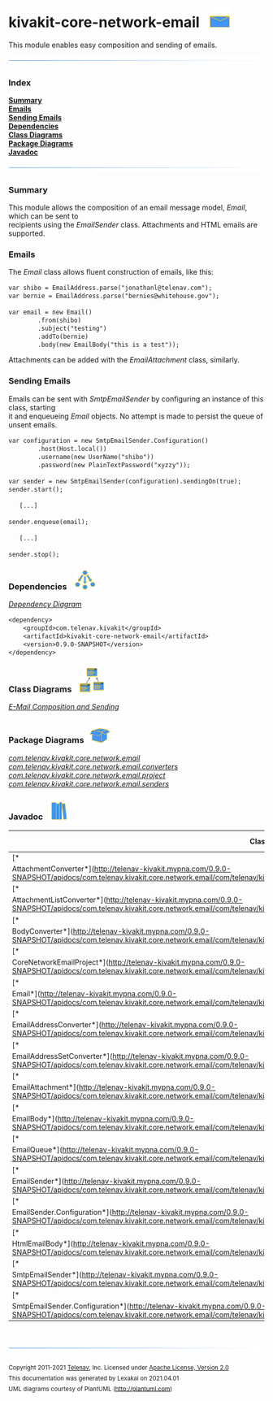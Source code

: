 # kivakit-core-network-email &nbsp;&nbsp;![](../../../documentation/images/envelope-40.png)

This module enables easy composition and sending of emails.

![](documentation/images/horizontal-line.png)

### Index

[**Summary**](#summary)  
[**Emails**](#emails)  
[**Sending Emails**](#sending-emails)  
[**Dependencies**](#dependencies)  
[**Class Diagrams**](#class-diagrams)  
[**Package Diagrams**](#package-diagrams)  
[**Javadoc**](#javadoc)

![](documentation/images/horizontal-line.png)

[//]: # (start-user-text)

### Summary <a name = "summary"></a>

This module allows the composition of an email message model, *Email*, which can be sent to  
recipients using the *EmailSender* class. Attachments and HTML emails are supported.

### Emails <a name = "emails"></a>

The *Email* class allows fluent construction of emails, like this:

    var shibo = EmailAddress.parse("jonathanl@telenav.com");
    var bernie = EmailAddress.parse("bernies@whitehouse.gov");

    var email = new Email()
            .from(shibo)
            .subject("testing")
            .addTo(bernie)
            .body(new EmailBody("this is a test"));

Attachments can be added with the *EmailAttachment* class, similarly.

### Sending Emails <a name = "sending-emails"></a>

Emails can be sent with *SmtpEmailSender* by configuring an instance of this class, starting  
it and enqueueing *Email* objects. No attempt is made to persist the queue of unsent emails.

    var configuration = new SmtpEmailSender.Configuration()
            .host(Host.local())
            .username(new UserName("shibo"))
            .password(new PlainTextPassword("xyzzy"));

    var sender = new SmtpEmailSender(configuration).sendingOn(true);
    sender.start();

       [...]

    sender.enqueue(email);

       [...]

    sender.stop();

[//]: # (end-user-text)

### Dependencies <a name="dependencies"></a> &nbsp;&nbsp;  ![](documentation/images/dependencies-40.png)

[*Dependency Diagram*](documentation/diagrams/dependencies.svg)

    <dependency>
        <groupId>com.telenav.kivakit</groupId>
        <artifactId>kivakit-core-network-email</artifactId>
        <version>0.9.0-SNAPSHOT</version>
    </dependency>

### Class Diagrams <a name="class-diagrams"></a> &nbsp; &nbsp;![](documentation/images/diagram-48.png)

[*E-Mail Composition and Sending*](documentation/diagrams/diagram-email.svg)

### Package Diagrams <a name="package-diagrams"></a> &nbsp;&nbsp;![](documentation/images/box-40.png)

[*com.telenav.kivakit.core.network.email*](documentation/diagrams/com.telenav.kivakit.core.network.email.svg)  
[*com.telenav.kivakit.core.network.email.converters*](documentation/diagrams/com.telenav.kivakit.core.network.email.converters.svg)  
[*com.telenav.kivakit.core.network.email.project*](documentation/diagrams/com.telenav.kivakit.core.network.email.project.svg)  
[*com.telenav.kivakit.core.network.email.senders*](documentation/diagrams/com.telenav.kivakit.core.network.email.senders.svg)

### Javadoc <a name="javadoc"></a> &nbsp;&nbsp;![](documentation/images/books-40.png)

| Class | Documentation Sections |
|---|---|
| [*
AttachmentConverter*](http://telenav-kivakit.mypna.com/0.9.0-SNAPSHOT/apidocs/com.telenav.kivakit.core.network.email/com/telenav/kivakit/core/network/email/converters/AttachmentConverter.html) |  |  
| [*
AttachmentListConverter*](http://telenav-kivakit.mypna.com/0.9.0-SNAPSHOT/apidocs/com.telenav.kivakit.core.network.email/com/telenav/kivakit/core/network/email/converters/AttachmentListConverter.html) |  |  
| [*
BodyConverter*](http://telenav-kivakit.mypna.com/0.9.0-SNAPSHOT/apidocs/com.telenav.kivakit.core.network.email/com/telenav/kivakit/core/network/email/converters/BodyConverter.html) |  |  
| [*
CoreNetworkEmailProject*](http://telenav-kivakit.mypna.com/0.9.0-SNAPSHOT/apidocs/com.telenav.kivakit.core.network.email/com/telenav/kivakit/core/network/email/project/CoreNetworkEmailProject.html) |  |  
| [*
Email*](http://telenav-kivakit.mypna.com/0.9.0-SNAPSHOT/apidocs/com.telenav.kivakit.core.network.email/com/telenav/kivakit/core/network/email/Email.html) |  |  
| [*
EmailAddressConverter*](http://telenav-kivakit.mypna.com/0.9.0-SNAPSHOT/apidocs/com.telenav.kivakit.core.network.email/com/telenav/kivakit/core/network/email/converters/EmailAddressConverter.html) |  |  
| [*
EmailAddressSetConverter*](http://telenav-kivakit.mypna.com/0.9.0-SNAPSHOT/apidocs/com.telenav.kivakit.core.network.email/com/telenav/kivakit/core/network/email/converters/EmailAddressSetConverter.html) |  |  
| [*
EmailAttachment*](http://telenav-kivakit.mypna.com/0.9.0-SNAPSHOT/apidocs/com.telenav.kivakit.core.network.email/com/telenav/kivakit/core/network/email/EmailAttachment.html) |  |  
| [*
EmailBody*](http://telenav-kivakit.mypna.com/0.9.0-SNAPSHOT/apidocs/com.telenav.kivakit.core.network.email/com/telenav/kivakit/core/network/email/EmailBody.html) |  |  
| [*
EmailQueue*](http://telenav-kivakit.mypna.com/0.9.0-SNAPSHOT/apidocs/com.telenav.kivakit.core.network.email/com/telenav/kivakit/core/network/email/EmailQueue.html) |  |  
| [*
EmailSender*](http://telenav-kivakit.mypna.com/0.9.0-SNAPSHOT/apidocs/com.telenav.kivakit.core.network.email/com/telenav/kivakit/core/network/email/EmailSender.html) |  |  
| [*
EmailSender.Configuration*](http://telenav-kivakit.mypna.com/0.9.0-SNAPSHOT/apidocs/com.telenav.kivakit.core.network.email/com/telenav/kivakit/core/network/email/EmailSender.Configuration.html) |  |  
| [*
HtmlEmailBody*](http://telenav-kivakit.mypna.com/0.9.0-SNAPSHOT/apidocs/com.telenav.kivakit.core.network.email/com/telenav/kivakit/core/network/email/HtmlEmailBody.html) |  |  
| [*
SmtpEmailSender*](http://telenav-kivakit.mypna.com/0.9.0-SNAPSHOT/apidocs/com.telenav.kivakit.core.network.email/com/telenav/kivakit/core/network/email/senders/SmtpEmailSender.html) |  |  
| [*
SmtpEmailSender.Configuration*](http://telenav-kivakit.mypna.com/0.9.0-SNAPSHOT/apidocs/com.telenav.kivakit.core.network.email/com/telenav/kivakit/core/network/email/senders/SmtpEmailSender.Configuration.html) |  |  

[//]: # (start-user-text)


[//]: # (end-user-text)

<br/>

![](documentation/images/horizontal-line.png)

<sub>Copyright 2011-2021 [Telenav](http://telenav.com), Inc. Licensed under [Apache License, Version 2.0](LICENSE)</sub>  
<sub>This documentation was generated by Lexakai on 2021.04.01</sub>    
<sub>UML diagrams courtesy of PlantUML (http://plantuml.com)</sub>

